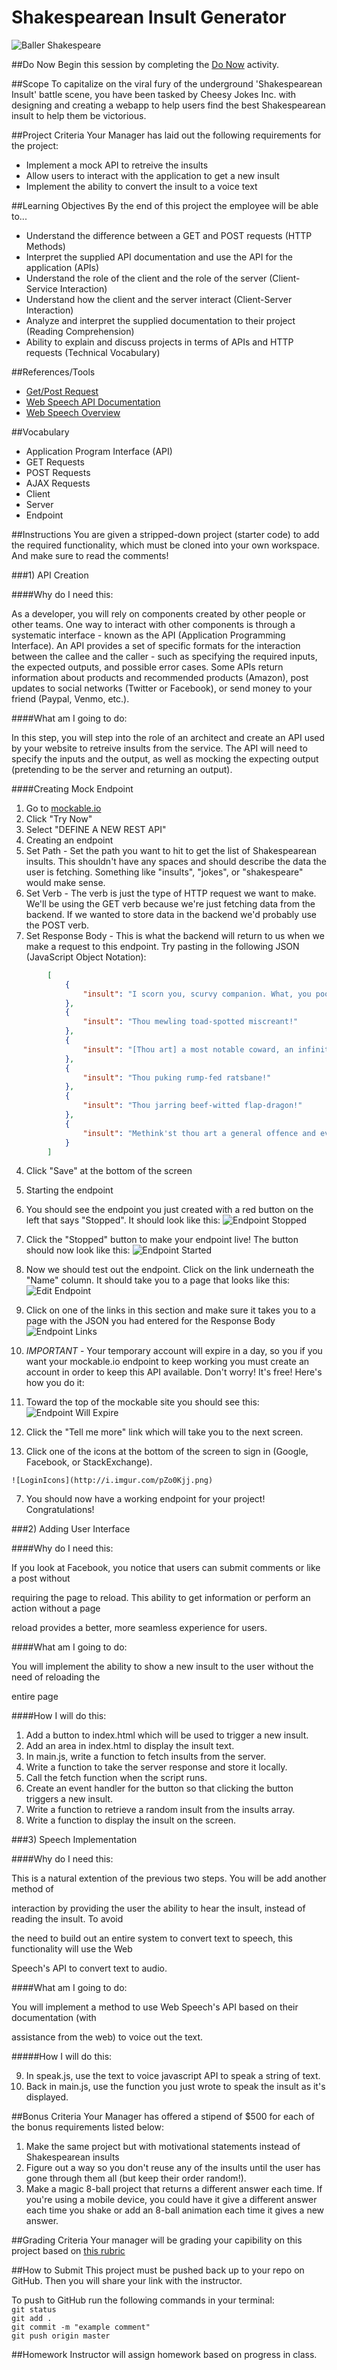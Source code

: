 # Shakespearean Insult Generator

![Baller Shakespeare](https://pbs.twimg.com/profile_images/585897673544376320/-5fUjpSL.jpg)

##Do Now 
Begin this session by completing the [Do Now](doNow.md) activity.

##Scope
To capitalize on the viral fury of the underground 'Shakespearean Insult' battle scene, you have been tasked by Cheesy Jokes Inc. with designing and creating a webapp to help users find the best Shakespearean insult to help them be victorious.


##Project Criteria
Your Manager has laid out the following requirements for the project:

* Implement a mock API to retreive the insults
* Allow users to interact with the application to get a new insult
* Implement the ability to convert the insult to a voice text

##Learning Objectives
By the end of this project the employee will be able to...

* Understand the difference between a GET and POST requests (HTTP Methods)
* Interpret the supplied API documentation and use the API for the application (APIs)
* Understand the role of the client and the role of the server (Client-Service Interaction)
* Understand how the client and the server interact (Client-Server Interaction)
* Analyze and interpret the supplied documentation to their project (Reading Comprehension)
* Ability to explain and discuss projects in terms of APIs and HTTP requests (Technical Vocabulary)

##References/Tools
* [Get/Post Request](http://www.w3schools.com/tags/ref_httpmethods.asp)
* [Web Speech API Documentation](https://dvcs.w3.org/hg/speech-api/raw-file/tip/speechapi.html)
* [Web Speech Overview](http://stiltsoft.com/blog/2013/05/google-chrome-how-to-use-the-web-speech-api/)

##Vocabulary
* Application Program Interface (API)
* GET Requests
* POST Requests
* AJAX Requests
* Client
* Server
* Endpoint

##Instructions
You are given a stripped-down project (starter code) to add the required functionality, which must be cloned into your own workspace.  And make sure to read the comments!

###1) API Creation

####Why do I need this:

As a developer, you will rely on components created by other people or other teams. One way to interact with other components is through a systematic interface - known as the API (Application Programming Interface).  An API provides a set of specific formats for the interaction between the callee and the caller - such as specifying the required inputs, the expected outputs, and possible error cases.  Some APIs return information about products and recommended products (Amazon), post updates to social networks (Twitter or Facebook), or send money to your friend (Paypal, Venmo, etc.).

####What am I going to do:

In this step, you will step into the role of an architect and create an API used by your website to retreive insults from the service.  The API will need to specify the inputs and the output, as well as mocking the expecting output (pretending to be the server and returning an output).

####Creating Mock Endpoint
1. Go to [mockable.io](https://www.mockable.io/)
2. Click "Try Now"
3. Select "DEFINE A NEW REST API"
4. Creating an endpoint
  1. Set Path - Set the path you want to hit to get the list of Shakespearean insults.  This shouldn't have any spaces and should describe the data the user is fetching.  Something like "insults", "jokes", or "shakespeare" would make sense.
  2. Set Verb - The verb is just the type of HTTP request we want to make.  We'll be using the GET verb because we're just fetching data from the backend.  If we wanted to store data in the backend we'd probably use the POST verb.
  3. Set Response Body - This is what the backend will return to us when we make a request to this endpoint.  Try pasting in the following JSON (JavaScript Object Notation):

```json
        [
            {
                "insult": "I scorn you, scurvy companion. What, you poor, base, rascally, cheating, lack-linen mate! Away, you moldy rogue, away!"
            },
            {
                "insult": "Thou mewling toad-spotted miscreant!"
            },
            {
                "insult": "[Thou art] a most notable coward, an infinite and endless liar, an hourly promise breaker, the owner of no one good quality."
            },
            {
                "insult": "Thou puking rump-fed ratsbane!"
            },
            {
                "insult": "Thou jarring beef-witted flap-dragon!"
            },
            {
                "insult": "Methink'st thou art a general offence and every man should beat thee."
            }
        ]
```

  4. Click "Save" at the bottom of the screen
5. Starting the endpoint
  1. You should see the endpoint you just created with a red button on the left that says "Stopped".  It should look like this:
![Endpoint Stopped](http://i.imgur.com/wPAQ1Nk.png)

  2. Click the "Stopped" button to make your endpoint live!  The button should now look like this:
![Endpoint Started](http://i.imgur.com/RhIX6SU.png)

  3. Now we should test out the endpoint.  Click on the link underneath the "Name" column.  It should take you to a page that looks like this:
![Edit Endpoint](http://i.imgur.com/CzPbwfN.png)

  4. Click on one of the links in this section and make sure it takes you to a page with the JSON you had entered for the Response Body
![Endpoint Links](http://i.imgur.com/dxsxsde.png)

6. *IMPORTANT* - Your temporary account will expire in a day, so you if you want your mockable.io endpoint to keep working you must create an account in order to keep this API available.  Don't worry!  It's free!  Here's how you do it:
  1. Toward the top of the mockable site you should see this:
![Endpoint Will Expire](http://i.imgur.com/Ddu12Vz.png)

  2. Click the "Tell me more" link which will take you to the next screen.
  3. Click one of the icons at the bottom of the screen to sign in (Google, Facebook, or StackExchange).

    ![LoginIcons](http://i.imgur.com/pZo0Kjj.png)

7. You should now have a working endpoint for your project!  Congratulations!


###2) Adding User Interface

####Why do I need this:

If you look at Facebook, you notice that users can submit comments or like a post without

requiring the page to reload. This ability to get information or perform an action without a page

reload provides a better, more seamless experience for users.

####What am I going to do:

You will implement the ability to show a new insult to the user without the need of reloading the

entire page

####How I will do this:

1. Add a button to index.html which will be used to trigger a new insult.
2. Add an area in index.html to display the insult text.
3. In main.js, write a function to fetch insults from the server.
4. Write a function to take the server response and store it locally.
5. Call the fetch function when the script runs.
6. Create an event handler for the button so that clicking the button triggers a new insult.
7. Write a function to retrieve a random insult from the insults array.
8. Write a function to display the insult on the screen.

###3) Speech Implementation

####Why do I need this:

This is a natural extention of the previous two steps. You will be add another method of

interaction by providing the user the ability to hear the insult, instead of reading the insult. To avoid

the need to build out an entire system to convert text to speech, this functionality will use the Web

Speech's API to convert text to audio.

####What am I going to do:

You will implement a method to use Web Speech's API based on their documentation (with

assistance from the web) to voice out the text.

#####How I will do this:

9. In speak.js, use the text to voice javascript API to speak a string of text.
10. Back in main.js, use the function you just wrote to speak the insult as it's displayed.

##Bonus Criteria 
Your Manager has offered a stipend of $500 for each of the bonus requirements listed below: 

1. Make the same project but with motivational statements instead of Shakespearean insults
2. Figure out a way so you don't reuse any of the insults until the user has gone through them all (but keep their order random!).
3. Make a magic 8-ball project that returns a different answer each time.  If you're using a mobile device, you could have it give a different answer each time you shake or add an 8-ball animation each time it gives a new answer.

##Grading Criteria
Your manager will be grading your capibility on this project based on [this rubric](assessment.md)

##How to Submit
This project must be pushed back up to your repo on GitHub. Then you will share your link with the instructor.

To push to GitHub run the following commands in your terminal:  
`git status`  
`git add .`  
`git commit -m "example comment"`  
`git push origin master`

##Homework
Instructor will assign homework based on progress in class.
